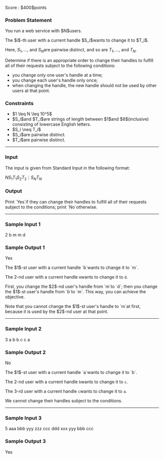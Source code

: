 
<div>

<span>

<span>

<p>
Score : $400$points
</p>

<div>

<section>

### **Problem Statement**

<p>
You run a web service with $N$users.
</p>

<p>
The $i$-th user with a current handle $S_i$wants to change it to $T_i$.

Here, $S_1,\ldots$, and $S_N$are pairwise distinct, and so are $T_1,\ldots$, and $T_N$.
</p>

<p>
Determine if there is an appropriate order to change their handles to fulfill all of their requests subject to the following conditions:
</p>

<ul>

<li>
you change only one user's handle at a time;
</li>

<li>
you change each user's handle only once;
</li>

<li>
when changing the handle, the new handle should not be used by other users at that point.
</li>

</ul>

</section>

</div>

<div>

<section>

### **Constraints**

<ul>

<li>
$1 \leq N \leq 10^5$
</li>

<li>
$S_i$and $T_i$are strings of length between $1$and $8$(inclusive) consisting of lowercase English letters.
</li>

<li>
$S_i \neq T_i$
</li>

<li>
$S_i$are pairwise distinct.
</li>

<li>
$T_i$are pairwise distinct.
</li>

</ul>

</section>

</div>

---

<div>

<div>

<section>

### **Input**

<p>
The input is given from Standard Input in the following format:
</p>

<div>

$N$$S_1$$T_1$$S_2$$T_2$$\vdots$$S_N$$T_N$
</div>

</section>

</div>

<div>

<section>

### **Output**

<p>
Print `Yes`if they can change their handles to fulfill all of their requests subject to the conditions; print `No`otherwise.
</p>

</section>

</div>

</div>

---

<div>

<section>

### **Sample Input 1**

<div>

2
b m
m d

</div>

</section>

</div>

<div>

<section>

### **Sample Output 1**

<div>

Yes

</div>

<p>
The $1$-st user with a current handle `b`wants to change it to `m`.

The $2$-nd user with a current handle `m`wants to change it to `d`.
</p>

<p>
First, you change the $2$-nd user's handle from `m`to `d`;
then you change the $1$-st user's handle from `b`to `m`.  This way, you can achieve the objective.
</p>

<p>
Note that you cannot change the $1$-st user's handle to `m`at first, because it is used by the $2$-nd user at that point.
</p>

</section>

</div>

---

<div>

<section>

### **Sample Input 2**

<div>

3
a b
b c
c a

</div>

</section>

</div>

<div>

<section>

### **Sample Output 2**

<div>

No

</div>

<p>
The $1$-st user with a current handle `a`wants to change it to `b`.

The $2$-nd user with a current handle `b`wants to change it to `c`.

The $3$-rd user with a current handle `c`wants to change it to `a`.
</p>

<p>
We cannot change their handles subject to the conditions.
</p>

</section>

</div>

---

<div>

<section>

### **Sample Input 3**

<div>

5
aaa bbb
yyy zzz
ccc ddd
xxx yyy
bbb ccc

</div>

</section>

</div>

<div>

<section>

### **Sample Output 3**

<div>

Yes

</div>

</section>

</div>

</span>

</span>

</div>

